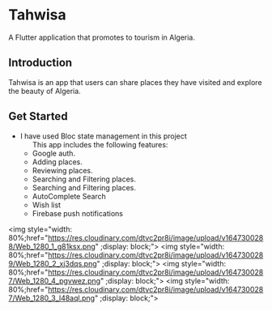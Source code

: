 # Tahwisa

A Flutter application that promotes to tourism in Algeria.

## Introduction

Tahwisa is an app that users can share places they have visited and explore the beauty of Algeria.


## Get Started
 
- I have used Bloc state management in this project
  <ul>
  This app includes the following features:
  <li>
   Google auth.
  </li>
  <li>
   Adding places.
  </li>
   <li>
   Reviewing places.
  </li>
  <li>
   Searching and Filtering places.
  </li>
  <li>
   Searching and Filtering places.
  </li>
  <li>
   AutoComplete Search
  </li>
  <li>
   Wish list
  </li>
  <li>
   Firebase push notifications
  </li>
  </ul>

<img style="width: 80%;href="https://res.cloudinary.com/dtvc2pr8i/image/upload/v1647300288/Web_1280_1_g81ksx.png"  ;display: block;">
<img style="width: 80%;href="https://res.cloudinary.com/dtvc2pr8i/image/upload/v1647300289/Web_1280_2_xj3dqs.png"  ;display: block;">
<img style="width: 80%;href="https://res.cloudinary.com/dtvc2pr8i/image/upload/v1647300287/Web_1280_4_pgvwez.png"  ;display: block;">
<img style="width: 80%;href="https://res.cloudinary.com/dtvc2pr8i/image/upload/v1647300287/Web_1280_3_l48aql.png"  ;display: block;">
